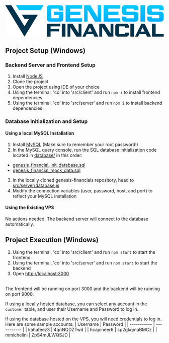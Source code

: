 <img src="/media-assets/logo-dark.png" alt="drawing" height="100"/>


## Project Setup (Windows)

### Backend Server and Frontend Setup

1. Install [NodeJS](https://nodejs.org/en/download/)
2. Clone the project
3. Open the project using IDE of your choice
4. Using the terminal, 'cd' into 'src/client' and run `npm i` to install frontend dependencies
5. Using the terminal, 'cd' into 'src/server' and run `npm i` to install backend dependencies

### Database Initialization and Setup

#### Using a local MySQL Installation

1. Install [MySQL](https://dev.mysql.com/downloads/installer/) (Make sure to remember your root password!)
2. In the MySQL query console, run the SQL database initialization code located in [database/](database/) in this order:
- [genesis_financial_init_database.sql](database/genesis_financial_init_database.sql)
- [genesis_financial_mock_data.sql](database/genesis_financial_mock_data.sql)
3. In the locally cloned genesis-financials repository, head to [src/server/database.js](src/server/database.js)
4. Modify the connection variables (user, password, host, and port) to reflect your MySQL installation

#### Using the Existing VPS

No actions needed. The backend server will connect to the database automatically.

## Project Execution (Windows)
1. Using the terminal, 'cd' into 'src/client' and run `npm start` to start the frontend
2. Using the terminal, 'cd' into 'src/server' and run `npm start` to start the backend 
3. Open [http://localhost:3000](http://localhost:3000)
</br>
The frontend will be running on port 3000 and the backend will be running on port 9000. 

If using a locally hosted database, you can select any account in the ```customer``` table, and user their Username and Password to log in.

If using the database hosted on the VPS, you will need credentials to log in. Here are some sample accounts:
| Username      | Password |
| ----------- | ----------- |
| kahafeez3      | 4qnNQDZTwd       |
| hcapineer6   | sp2gkqmaBMCz        |
| mmichelini   | ZpS4mJLWQSJD        |


